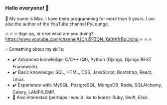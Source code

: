 ### Hello everyone! 👋
:purple_heart: My name is Max. I have been programming for more than 5 years. I am also the author of the YouTube channel PyLounge. 

:fire: :fire: :fire: Sign up, or else what are you doing? https://www.youtube.com/channel/UCru5FZQN_Xa0tKfrBqUIcng :fire: :fire: :fire:

:notes: Something about my skills:

- :heavy_check_mark: Advanced knowledge: C/C++ (Qt), Python (Django, Django REST Framework).
- :heavy_check_mark: Basic knowledge: SQL, HTML, CSS, JavaScript, Bootstrap, React, Linux.
- :heavy_check_mark: Experience with: MySQL, PostgreSQL, MongoDB, Redis, SQLAlchemy, Celery, LAMP/LEMP.
- :bookmark: Also interested (perhaps I would like to learn): Ruby, Swift, Elixir. 
